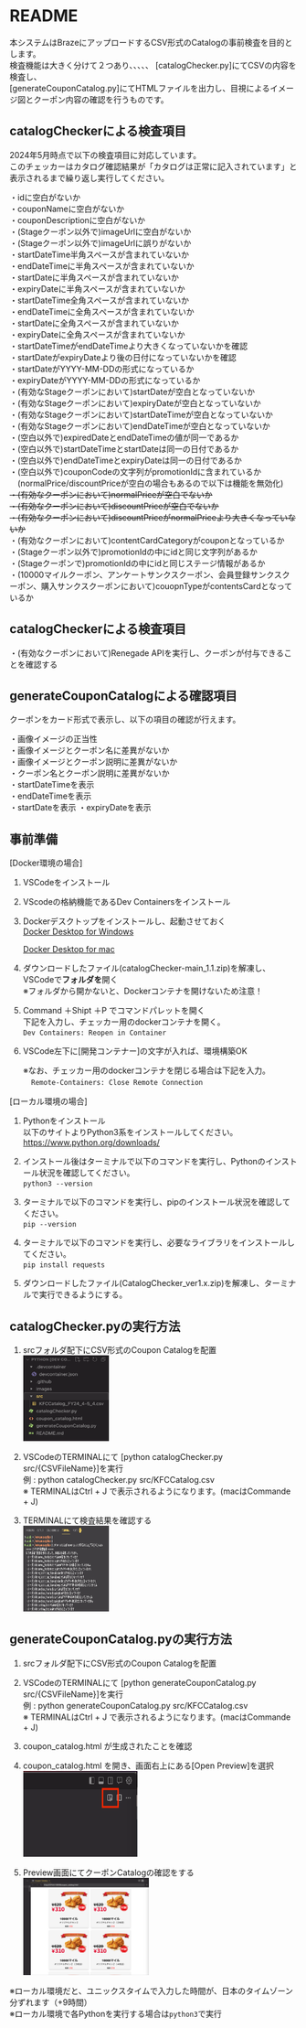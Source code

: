 # README

本システムはBrazeにアップロードするCSV形式のCatalogの事前検査を目的とします。  
検査機能は大きく分けて２つあり、、、、、
[catalogChecker.py]にてCSVの内容を検査し、  
[generateCouponCatalog.py]にてHTMLファイルを出力し、目視によるイメージ図とクーポン内容の確認を行うものです。

## catalogCheckerによる検査項目
2024年5月時点で以下の検査項目に対応しています。  
このチェッカーはカタログ確認結果が「カタログは正常に記入されています」と表示されるまで繰り返し実行してください。

・idに空白がないか  
・couponNameに空白がないか  
・couponDescriptionに空白がないか  
・(Stageクーポン以外で)imageUrlに空白がないか  
・(Stageクーポン以外で)imageUrlに誤りがないか  
・startDateTime半角スペースが含まれていないか  
・endDateTimeに半角スペースが含まれていないか  
・startDateに半角スペースが含まれていないか  
・expiryDateに半角スペースが含まれていないか  
・startDateTime全角スペースが含まれていないか  
・endDateTimeに全角スペースが含まれていないか  
・startDateに全角スペースが含まれていないか  
・expiryDateに全角スペースが含まれていないか  
・startDateTimeがendDateTimeより大きくなっていないかを確認  
・startDateがexpiryDateより後の日付になっていないかを確認  
・startDateがYYYY-MM-DDの形式になっているか  
・expiryDateがYYYY-MM-DDの形式になっているか  
・(有効なStageクーポンにおいて)startDateが空白となっていないか  
・(有効なStageクーポンにおいて)expiryDateが空白となっていないか  
・(有効なStageクーポンにおいて)startDateTimeが空白となっていないか  
・(有効なStageクーポンにおいて)endDateTimeが空白となっていないか  
・(空白以外で)expiredDateとendDateTimeの値が同一であるか  
・(空白以外で)startDateTimeとstartDateは同一の日付であるか  
・(空白以外で)endDateTimeとexpiryDateは同一の日付であるか  
・(空白以外で)couponCodeの文字列がpromotionIdに含まれているか  
　(normalPrice/discountPriceが空白の場合もあるので以下は機能を無効化)  
~~・(有効なクーポンにおいて)normalPriceが空白でないか~~  
~~・(有効なクーポンにおいて)discountPriceが空白でないか~~  
~~・(有効なクーポンにおいて)discountPriceがnormalPriceより大きくなっていないか~~  
・(有効なクーポンにおいて)contentCardCategoryがcouponとなっているか  
・(Stageクーポン以外で)promotionIdの中にidと同じ文字列があるか  
・(Stageクーポンで)promotionIdの中にidと同じステージ情報があるか  
・(10000マイルクーポン、アンケートサンクスクーポン、会員登録サンクスクーポン、購入サンクスクーポンにおいて)couopnTypeがcontentsCardとなっているか  

## catalogCheckerによる検査項目  
・(有効なクーポンにおいて)Renegade APIを実行し、クーポンが付与できることを確認する  

## generateCouponCatalogによる確認項目
クーポンをカード形式で表示し、以下の項目の確認が行えます。

・画像イメージの正当性  
・画像イメージとクーポン名に差異がないか  
・画像イメージとクーポン説明に差異がないか  
・クーポン名とクーポン説明に差異がないか  
・startDateTimeを表示  
・endDateTimeを表示  
・startDateを表示 
・expiryDateを表示 

## 事前準備

[Docker環境の場合]  
1. VSCodeをインストール  
2. VScodeの格納機能であるDev Containersをインストール  
3. Dockerデスクトップをインストールし、起動させておく  
   [Docker Desktop for Windows](https://docs.docker.com/desktop/install/windows-install/)

   [Docker Desktop for mac](https://docs.docker.com/desktop/install/mac-install/)  

4. ダウンロードしたファイル(catalogChecker-main_1.1.zip)を解凍し、  
VSCodeで**フォルダを**開く  
   ※フォルダから開かないと、Dockerコンテナを開けないため注意！
　　
5. Command ＋Shipt ＋P でコマンドパレットを開く  
下記を入力し、チェッカー用のdockerコンテナを開く。  
  `Dev Containers: Reopen in Container`
6. VSCode左下に[開発コンテナー]の文字が入れば、環境構築OK

   ※なお、チェッカー用のdockerコンテナを閉じる場合は下記を入力。  
  　`Remote-Containers: Close Remote Connection`


[ローカル環境の場合]  
1. Pythonをインストール   
   以下のサイトよりPython3系をインストールしてください。  
<https://www.python.org/downloads/>

2. インストール後はターミナルで以下のコマンドを実行し、Pythonのインストール状況を確認してください。  
   `python3 --version`

3. ターミナルで以下のコマンドを実行し、pipのインストール状況を確認してください。  
   `pip --version`  
4. ターミナルで以下のコマンドを実行し、必要なライブラリをインストールしてください。  
   `pip install requests`
4. ダウンロードしたファイル(CatalogChecker_ver1.x.zip)を解凍し、ターミナルで実行できるようにする。


## catalogChecker.pyの実行方法

1. srcフォルダ配下にCSV形式のCoupon Catalogを配置  
   <img src="./images/Folder.png" width="150" height="150">
2. VSCodeのTERMINALにて [python catalogChecker.py src/{CSVFileName}]を実行  
   例 : python catalogChecker.py src/KFCCatalog.csv  
   ※ TERMINALはCtrl + J で表示されるようになります。(macはCommande + J)

3. TERMINALにて検査結果を確認する  
      <img src="./images/Terminal.png" width="150" height="150">


## generateCouponCatalog.pyの実行方法

1. srcフォルダ配下にCSV形式のCoupon Catalogを配置

2. VSCodeのTERMINALにて [python generateCouponCatalog.py src/{CSVFileName}]を実行  
   例 : python generateCouponCatalog.py src/KFCCatalog.csv  
   ※ TERMINALはCtrl + J で表示されるようになります。(macはCommande + J)

3. coupon_catalog.html が生成されたことを確認

4. coupon_catalog.html を開き、画面右上にある[Open Preview]を選択  
      <img src="./images/Preview.png" width="200" height="150">

5. Preview画面にてクーポンCatalogの確認をする  
      <img src="./images/Webview.png" width="220" height="170">

※ローカル環境だと、ユニックスタイムで入力した時間が、日本のタイムゾーン分ずれます（+9時間）  
※ローカル環境で各Pythonを実行する場合は`python3`で実行
